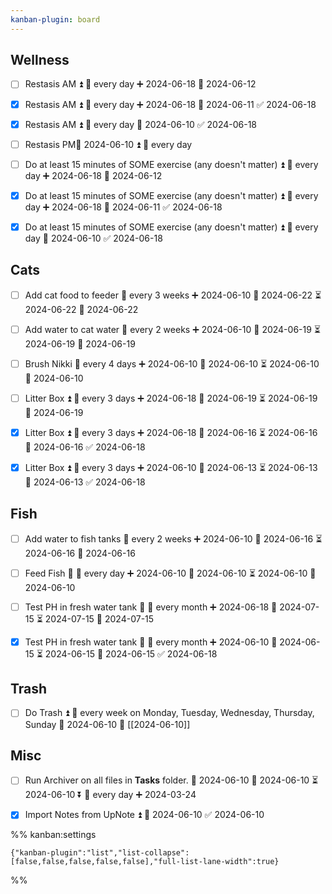 ```yaml
---
kanban-plugin: board
---
```


## Wellness

- [ ] Restasis AM ⏫ 🔁 every day ➕ 2024-06-18 📅 2024-06-12
- [x] Restasis AM ⏫ 🔁 every day ➕ 2024-06-18 📅 2024-06-11 ✅ 2024-06-18
- [x] Restasis AM ⏫ 🔁 every day 📅 2024-06-10 ✅ 2024-06-18
- [ ] Restasis PM📅 2024-06-10 ⏫ 🔁 every day
- [ ] Do at least 15 minutes of SOME exercise (any doesn't matter) ⏫ 🔁 every day ➕ 2024-06-18 📅 2024-06-12
- [x] Do at least 15 minutes of SOME exercise (any doesn't matter) ⏫ 🔁 every day ➕ 2024-06-18 📅 2024-06-11 ✅ 2024-06-18
- [x] Do at least 15 minutes of SOME exercise (any doesn't matter) ⏫ 🔁 every day 📅 2024-06-10 ✅ 2024-06-18


## Cats

- [ ] Add cat food to feeder 🔁 every 3 weeks ➕ 2024-06-10 🛫 2024-06-22 ⏳ 2024-06-22 📅 2024-06-22
- [ ] Add water to cat water 🔁 every 2 weeks ➕ 2024-06-10 🛫 2024-06-19 ⏳ 2024-06-19 📅 2024-06-19
- [ ] Brush Nikki 🔁 every 4 days ➕ 2024-06-10 🛫 2024-06-10 ⏳ 2024-06-10 📅 2024-06-10
- [ ] Litter Box ⏫ 🔁 every 3 days ➕ 2024-06-18 🛫 2024-06-19 ⏳ 2024-06-19 📅 2024-06-19
- [x] Litter Box ⏫ 🔁 every 3 days ➕ 2024-06-18 🛫 2024-06-16 ⏳ 2024-06-16 📅 2024-06-16 ✅ 2024-06-18
- [x] Litter Box ⏫ 🔁 every 3 days ➕ 2024-06-10 🛫 2024-06-13 ⏳ 2024-06-13 📅 2024-06-13 ✅ 2024-06-18


## Fish

- [ ] Add water to fish tanks 🔁 every 2 weeks ➕ 2024-06-10 🛫 2024-06-16 ⏳ 2024-06-16 📅 2024-06-16
- [ ] Feed Fish 🔺 🔁 every day ➕ 2024-06-10 🛫 2024-06-10 ⏳ 2024-06-10 📅 2024-06-10
- [ ] Test PH in fresh water tank 🔺 🔁 every month ➕ 2024-06-18 🛫 2024-07-15 ⏳ 2024-07-15 📅 2024-07-15
- [x] Test PH in fresh water tank 🔺 🔁 every month ➕ 2024-06-10 🛫 2024-06-15 ⏳ 2024-06-15 📅 2024-06-15 ✅ 2024-06-18


## Trash

- [ ] Do Trash ⏫ 🔁 every week on Monday, Tuesday, Wednesday, Thursday, Sunday 📅 2024-06-10 🛫 [[2024-06-10]]


## Misc

- [ ] Run Archiver on all files in **Tasks** folder. 📅 2024-06-10 🛫 2024-06-10 ⏳ 2024-06-10 ⏬ 🔁 every day ➕ 2024-03-24
- [x] Import Notes from UpNote ⏫ 📅 2024-06-10 ✅ 2024-06-10




%% kanban:settings
```
{"kanban-plugin":"list","list-collapse":[false,false,false,false,false],"full-list-lane-width":true}
```
%%